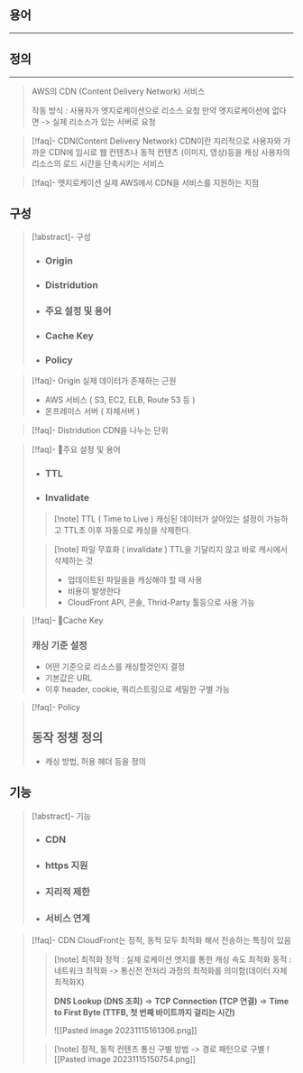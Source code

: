 
## 용어
---



## 정의
---
> AWS의 CDN (Content Delivery Network) 서비스
> 
> 작동 방식 : 
> 사용자가 엣지로케이션으로 리소스 요청 만약 엣지로케이션에 없다면 -> 실제 리소스가 있는 서버로 요청



> [!faq]- CDN(Content Delivery Network)
> CDN이란 지리적으로 사용자와 가까운 CDN에 임시로 웹 컨텐츠나 동적 컨텐츠 (이미지, 영상)등을 캐싱
>사용자의  리소스의 로드 시간을 단축시키는 서비스 

> [!faq]- 엣지로케이션
> 실제 AWS에서 CDN을 서비스를 지원하는 지점

구성
---
> [!abstract]- 구성
>- ### Origin
>- ### Distridution
>- ### 주요 설정 및 용어
>- ### Cache Key
>- ### Policy

>[!faq]- Origin
>실제 데이터가 존재하는 근원
>- AWS 서비스 ( S3, EC2, ELB, Route 53 등 )
>- 온프레미스 서버 ( 자체서버 )

>[!faq]- Distridution
>CDN을 나누는 단위

>[!faq]- 주요 설정 및 용어
>- ### TTL
>- ### Invalidate
>
>>[!note]  TTL ( Time to Live )
>>캐싱된 데이터가 살아있는 설정이 가능하고 TTL초 이후 자동으로 캐싱을 삭제한다.
>
>>[!note] 파일 무효화 ( invalidate ) 
>>TTL을 기달리지 않고 바로 캐시에서 삭제하는 것
>>- 업데이트된 파일을을 캐싱해야 할 때 사용
>>- 비용이 발생한다
>>- CloudFront API, 콘솔, Thrid-Party 툴등으로 사용 가능

>[!faq]- Cache Key
>### 캐싱 기준 설정
> - 어떤 기준으로 리소스를 캐싱할것인지 결정
> - 기본값은 URL
> - 이후 header, cookie, 쿼리스트링으로 세밀한 구별 가능

>[!faq]- Policy
>## 동작 정챙 정의
>- 캐싱 방법, 허용 헤더 등을 정의


## 기능
> [!abstract]- 기능
>- ### CDN
>- ### https 지원
>- ### 지리적 제한
>- ### 서비스 연계

>[!faq]- CDN
>CloudFront는 정적, 동적 모두 최적화 해서 전송하는 특징이 있음
>
>> [!note] 최적화
>>정적 : 실제 로케이션 엣지를 통한 캐싱 속도 최적화
>>동적 : 네트워크 최적화 -> 통신전 전처리 과정의 최적화를 의미함(데이터 자체 최적화X)
>>
>>**DNS Lookup (DNS 조회)** => **TCP Connection (TCP 연결)** 
>>=> **Time to First Byte (TTFB, 첫 번째 바이트까지 걸리는 시간)**
>>
>>![[Pasted image 20231115161306.png]]
>
>> [!note] 정적, 동적 컨텐츠 통신 구별 방법 -> 경로 패턴으로 구별
>> ![[Pasted image 20231115150754.png]]
>





